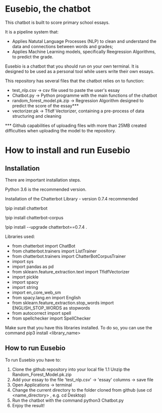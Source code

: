 # Eusebio, the chatbot
This chatbot is built to score primary school essays. 

It is a pipeline system that:
  - Applies Natutal Language Processes (NLP) to clean and understand the data and connections between words and grades;
  - Applies Machine Learning models, specifically Reegression Algorithms, to predict the grade.
  
  
Eusebio is a chatbot that you should run on your own terminal. It is designed to be used as a personal tool while users write their own essays.

This repository has several files that the chatbot relies on to function:

  - test_nlp.csv -> csv file used to paste the user's essay
  - Chatbot.py -> Python programme with the main functions of the chatbot
  - random_forest_model.pk.zip -> Regression Algorithm designed to predict the score of the essay***
  - vectorizer.pk -> Tfidf Vectorizer, containing a pre-process of data structuring and cleaning
  
  
*** Github capabilities of uploading files with more than 25MB created difficulties when uploading the model to the repository. 
  

# How to install and run Eusebio

## Installation

There are important installation steps.

Python 3.6 is the recommended version.

Installation of the Chatterbot Library - version 0.7.4 recommended

!pip install chatterbot

!pip install chatterbot-corpus

!pip install --upgrade chatterbot==0.7.4 . 

Libraries used:

  - from chatterbot import ChatBot
  - from chatterbot.trainers import ListTrainer
  - from chatterbot.trainers import ChatterBotCorpusTrainer
  - import sys 
  - import pandas as pd
  - from sklearn.feature_extraction.text import TfidfVectorizer
  - import pickle
  - import spacy
  - import string
  - import en_core_web_sm
  - from spacy.lang.en import English
  - from sklearn.feature_extraction.stop_words import ENGLISH_STOP_WORDS as stopwords 
  - from autocorrect import spell
  - from spellchecker import SpellChecker

Make sure that you have this libraries installed. To do so, you can use the command pip3 install <library_name>


## How to run Eusebio

To run Eusebio you have to:

  1. Clone the github repository into your local file
    1.1 Unzip the Random_Forest_Model.pk.zip
  2. Add your essay to the file 'test_nlp.csv' -> 'essay' columns -> save file
  3. Open Applications -> terminal
  4. Change the current directory to the folder cloned from github (use cd <name_directory> , e.g. cd Desktop)
  5. Run the chatbot with the command python3 Chatbot.py
  6. Enjoy the result!


